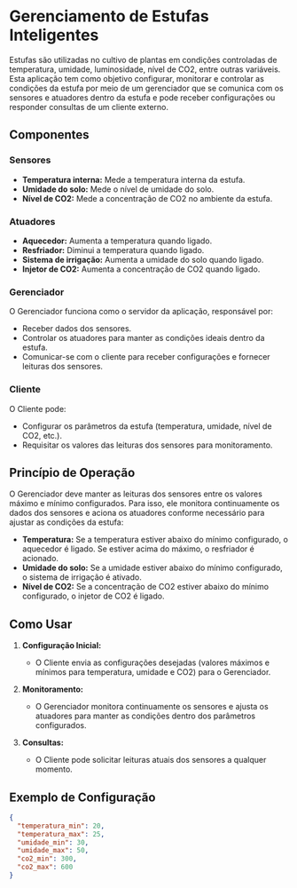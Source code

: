 # Gerenciamento de Estufas Inteligentes

Estufas são utilizadas no cultivo de plantas em condições controladas de temperatura, umidade, luminosidade, nível de CO2, entre outras variáveis. Esta aplicação tem como objetivo configurar, monitorar e controlar as condições da estufa por meio de um gerenciador que se comunica com os sensores e atuadores dentro da estufa e pode receber configurações ou responder consultas de um cliente externo.

## Componentes

### Sensores

- **Temperatura interna:** Mede a temperatura interna da estufa.
- **Umidade do solo:** Mede o nível de umidade do solo.
- **Nível de CO2:** Mede a concentração de CO2 no ambiente da estufa.

### Atuadores

- **Aquecedor:** Aumenta a temperatura quando ligado.
- **Resfriador:** Diminui a temperatura quando ligado.
- **Sistema de irrigação:** Aumenta a umidade do solo quando ligado.
- **Injetor de CO2:** Aumenta a concentração de CO2 quando ligado.

### Gerenciador

O Gerenciador funciona como o servidor da aplicação, responsável por:

- Receber dados dos sensores.
- Controlar os atuadores para manter as condições ideais dentro da estufa.
- Comunicar-se com o cliente para receber configurações e fornecer leituras dos sensores.

### Cliente

O Cliente pode:

- Configurar os parâmetros da estufa (temperatura, umidade, nível de CO2, etc.).
- Requisitar os valores das leituras dos sensores para monitoramento.

## Princípio de Operação

O Gerenciador deve manter as leituras dos sensores entre os valores máximo e mínimo configurados. Para isso, ele monitora continuamente os dados dos sensores e aciona os atuadores conforme necessário para ajustar as condições da estufa:

- **Temperatura:** Se a temperatura estiver abaixo do mínimo configurado, o aquecedor é ligado. Se estiver acima do máximo, o resfriador é acionado.
- **Umidade do solo:** Se a umidade estiver abaixo do mínimo configurado, o sistema de irrigação é ativado.
- **Nível de CO2:** Se a concentração de CO2 estiver abaixo do mínimo configurado, o injetor de CO2 é ligado.

## Como Usar

1. **Configuração Inicial:**
   - O Cliente envia as configurações desejadas (valores máximos e mínimos para temperatura, umidade e CO2) para o Gerenciador.

2. **Monitoramento:**
   - O Gerenciador monitora continuamente os sensores e ajusta os atuadores para manter as condições dentro dos parâmetros configurados.

3. **Consultas:**
   - O Cliente pode solicitar leituras atuais dos sensores a qualquer momento.

## Exemplo de Configuração

```json
{
  "temperatura_min": 20,
  "temperatura_max": 25,
  "umidade_min": 30,
  "umidade_max": 50,
  "co2_min": 300,
  "co2_max": 600
}
